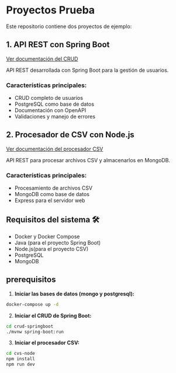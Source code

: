 # Proyectos Prueba 

Este repositorio contiene dos proyectos de ejemplo:

## 1. API REST con Spring Boot 

[Ver documentación del CRUD](./crud-springboot/Readme.md)

API REST desarrollada con Spring Boot para la gestión de usuarios.

### Características principales:
- CRUD completo de usuarios
- PostgreSQL como base de datos
- Documentación con OpenAPI
- Validaciones y manejo de errores

## 2. Procesador de CSV con Node.js 

[Ver documentación del procesador CSV](./cvs-node/Readme.md)

API REST para procesar archivos CSV y almacenarlos en MongoDB.

### Características principales:
- Procesamiento de archivos CSV
- MongoDB como base de datos
- Express para el servidor web

## Requisitos del sistema 🛠

- Docker y Docker Compose
- Java (para el proyecto Spring Boot)
- Node.js(para el proyecto CSV)
- PostgreSQL
- MongoDB

## prerequisitos

1. **Iniciar las bases de datos (mongo y postgresql):**
```bash
docker-compose up -d
```

2. **Iniciar el CRUD de Spring Boot:**
```bash
cd crud-springboot
./mvnw spring-boot:run
```

3. **Iniciar el procesador CSV:**
```bash
cd cvs-node
npm install
npm run dev
```

